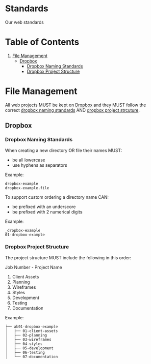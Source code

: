 Standards
=========

Our web standards

# Table of Contents
1. [File Management](#file-management)
    * [Dropbox](#dropbox)
        * [Dropbox Naming Standards](#dropbox-naming-standards)
        * [Dropbox Project Structure](#dropbox-project-structure)

# File Management
All web projects MUST be kept on [Dropbox](#dropbox) and they MUST follow the correct [dropbox naming standards](#dropbox-naming-standards) AND [dropbox project strcuture](#dropbox-project-structure).

## Dropbox

### Dropbox Naming Standards
When creating a new directory OR file their names MUST:
* be all lowercase
* use hyphens as separators
    
Example:
```
dropbox-example
dropbox-example.file
```
   
To support custom ordering a directory name CAN:
* be prefixed with an underscore
* be prefixed with 2 numerical digits
     
Example:
```
_dropbox-example
01-dropbox-example
```

### Dropbox Project Structure
The project structure MUST include the following in this order:

Job Number - Project Name

1. Client Assets
2. Planning
3. Wireframes
4. Styles
5. Development
6. Testing
7. Documentation
    
Example:
```
├── ab01-dropbox-example
│   ├── 01-client-assets
│   ├── 02-planning
│   ├── 03-wireframes
│   ├── 04-styles
│   ├── 05-development
│   ├── 06-testing
│   └── 07-documentation
```